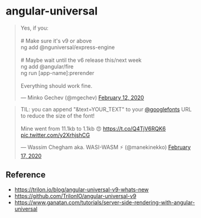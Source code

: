 # angular-universal

<blockquote class="twitter-tweet"><p lang="en" dir="ltr">Yes, if you:<br><br># Make sure it&#39;s v9 or above<br>ng add @nguniversal/express-engine<br><br># Maybe wait until the v6 release this/next week<br>ng add @angular/fire<br>ng run [app-name]:prerender<br><br>Everything should work fine.</p>&mdash; Minko Gechev (@mgechev) <a href="https://twitter.com/mgechev/status/1227672594372947968?ref_src=twsrc%5Etfw">February 12, 2020</a></blockquote> <script async src="https://platform.twitter.com/widgets.js" charset="utf-8"></script>

<blockquote class="twitter-tweet"><p lang="en" dir="ltr">TIL: you can append &quot;&amp;text=YOUR_TEXT&quot; to your <a href="https://twitter.com/googlefonts?ref_src=twsrc%5Etfw">@googlefonts</a> URL to reduce the size of the font!<br><br>Mine went from 11.1kb to 1.1kb 😍 <a href="https://t.co/Q4TjV6RQK6">https://t.co/Q4TjV6RQK6</a> <a href="https://t.co/y2XrhjshCG">pic.twitter.com/y2XrhjshCG</a></p>&mdash; Wassim Chegham aka. WASI-WASM ⚡️ (@manekinekko) <a href="https://twitter.com/manekinekko/status/1229347454522396672?ref_src=twsrc%5Etfw">February 17, 2020</a></blockquote> <script async src="https://platform.twitter.com/widgets.js" charset="utf-8"></script>

## Reference

- https://trilon.io/blog/angular-universal-v9-whats-new
- https://github.com/TrilonIO/angular-universal-v9
- https://www.ganatan.com/tutorials/server-side-rendering-with-angular-universal